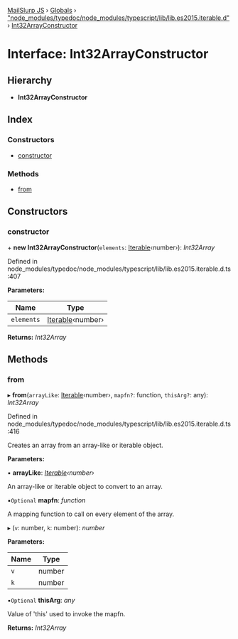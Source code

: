 [MailSlurp JS](../README.md) › [Globals](../globals.md) › ["node_modules/typedoc/node_modules/typescript/lib/lib.es2015.iterable.d"](../modules/_node_modules_typedoc_node_modules_typescript_lib_lib_es2015_iterable_d_.md) › [Int32ArrayConstructor](_node_modules_typedoc_node_modules_typescript_lib_lib_es2015_iterable_d_.int32arrayconstructor.md)

# Interface: Int32ArrayConstructor

## Hierarchy

* **Int32ArrayConstructor**

## Index

### Constructors

* [constructor](_node_modules_typedoc_node_modules_typescript_lib_lib_es2015_iterable_d_.int32arrayconstructor.md#constructor)

### Methods

* [from](_node_modules_typedoc_node_modules_typescript_lib_lib_es2015_iterable_d_.int32arrayconstructor.md#from)

## Constructors

###  constructor

\+ **new Int32ArrayConstructor**(`elements`: [Iterable](_node_modules_typedoc_node_modules_typescript_lib_lib_es2015_iterable_d_.iterable.md)‹number›): *Int32Array*

Defined in node_modules/typedoc/node_modules/typescript/lib/lib.es2015.iterable.d.ts:407

**Parameters:**

Name | Type |
------ | ------ |
`elements` | [Iterable](_node_modules_typedoc_node_modules_typescript_lib_lib_es2015_iterable_d_.iterable.md)‹number› |

**Returns:** *Int32Array*

## Methods

###  from

▸ **from**(`arrayLike`: [Iterable](_node_modules_typedoc_node_modules_typescript_lib_lib_es2015_iterable_d_.iterable.md)‹number›, `mapfn?`: function, `thisArg?`: any): *Int32Array*

Defined in node_modules/typedoc/node_modules/typescript/lib/lib.es2015.iterable.d.ts:416

Creates an array from an array-like or iterable object.

**Parameters:**

▪ **arrayLike**: *[Iterable](_node_modules_typedoc_node_modules_typescript_lib_lib_es2015_iterable_d_.iterable.md)‹number›*

An array-like or iterable object to convert to an array.

▪`Optional`  **mapfn**: *function*

A mapping function to call on every element of the array.

▸ (`v`: number, `k`: number): *number*

**Parameters:**

Name | Type |
------ | ------ |
`v` | number |
`k` | number |

▪`Optional`  **thisArg**: *any*

Value of 'this' used to invoke the mapfn.

**Returns:** *Int32Array*
